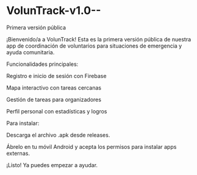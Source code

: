 # VolunTrack-v1.0--
Primera versión pública

¡Bienvenido/a a VolunTrack!
Esta es la primera versión pública de nuestra app de coordinación de voluntarios para situaciones de emergencia y ayuda comunitaria.

Funcionalidades principales:

Registro e inicio de sesión con Firebase

Mapa interactivo con tareas cercanas

Gestión de tareas para organizadores

Perfil personal con estadísticas y logros

Para instalar:

Descarga el archivo .apk desde releases.

Ábrelo en tu móvil Android y acepta los permisos para instalar apps externas.

¡Listo! Ya puedes empezar a ayudar.
